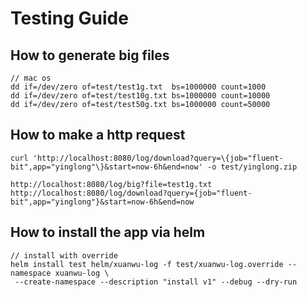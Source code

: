 # Testing Guide

## How to generate big files
```shell 
// mac os
dd if=/dev/zero of=test/test1g.txt  bs=1000000 count=1000
dd if=/dev/zero of=test/test10g.txt bs=1000000 count=10000
dd if=/dev/zero of=test/test50g.txt bs=1000000 count=50000
```

## How to make a http request
```shell
curl 'http://localhost:8080/log/download?query=\{job="fluent-bit",app="yinglong"\}&start=now-6h&end=now' -o test/yinglong.zip

```
```browser
http://localhost:8080/log/big?file=test1g.txt
http://localhost:8080/log/download?query={job="fluent-bit",app="yinglong"}&start=now-6h&end=now

```

## How to install the app via helm
```shell
// install with override
helm install test helm/xuanwu-log -f test/xuanwu-log.override --namespace xuanwu-log \
 --create-namespace --description "install v1" --debug --dry-run
 
```